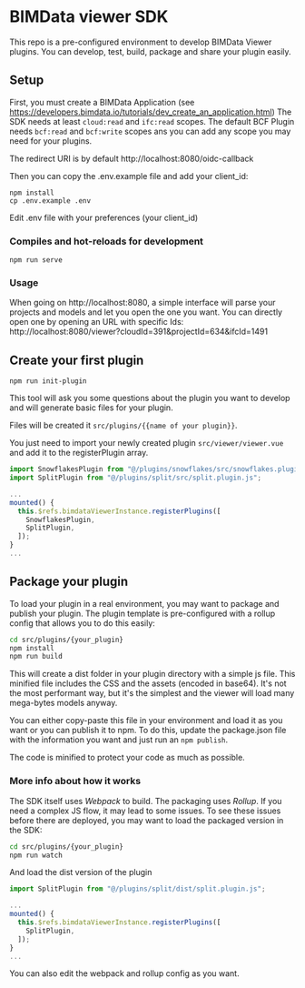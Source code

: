 BIMData viewer SDK
==================

This repo is a pre-configured environment to develop BIMData Viewer plugins.
You can develop, test, build, package and share your plugin easily.

## Setup
First, you must create a BIMData Application (see https://developers.bimdata.io/tutorials/dev_create_an_application.html)
The SDK needs at least `cloud:read` and `ifc:read` scopes. The default BCF Plugin needs `bcf:read` and `bcf:write` scopes ans you can add any scope you may need for your plugins.

The redirect URI is by default http://localhost:8080/oidc-callback

Then you can copy the .env.example file and add your client_id:
```
npm install
cp .env.example .env
```

Edit .env file with your preferences (your client_id)

### Compiles and hot-reloads for development
```
npm run serve
```

### Usage
When going on http://localhost:8080, a simple interface will parse your projects and models and let you open the one you want.
You can directly open one by opening an URL with specific Ids: http://localhost:8080/viewer?cloudId=391&projectId=634&ifcId=1491

## Create your first plugin

```
npm run init-plugin
```

This tool will ask you some questions about the plugin you want to develop and will generate basic files for your plugin.

Files will be created it `src/plugins/{{name of your plugin}}`.

You just need to import your newly created plugin `src/viewer/viewer.vue` and add it to the registerPlugin array.

```js
import SnowflakesPlugin from "@/plugins/snowflakes/src/snowflakes.plugin.js";
import SplitPlugin from "@/plugins/split/src/split.plugin.js";

...
mounted() {
  this.$refs.bimdataViewerInstance.registerPlugins([
    SnowflakesPlugin,
    SplitPlugin,
  ]);
}
...
```

## Package your plugin

To load your plugin in a real environment, you may want to package and publish your plugin.
The plugin template is pre-configured with a rollup config that allows you to do this easily:

```bash
cd src/plugins/{your_plugin}
npm install
npm run build
```

This will create a dist folder in your plugin directory with a simple js file. This minified file includes the CSS and the assets (encoded in base64). It's not the most performant way, but it's the simplest and the viewer will load many mega-bytes models anyway.

You can either copy-paste this file in your environment and load it as you want or you can publish it to npm.
To do this, update the package.json file with the information you want and just run an `npm publish`.

The code is minified to protect your code as much as possible.


### More info about how it works
The SDK itself uses *Webpack* to build. The packaging uses *Rollup*. If you need a complex JS flow, it may lead to some issues.
To see these issues before there are deployed, you may want to load the packaged version in the SDK:
```bash
cd src/plugins/{your_plugin}
npm run watch
```
And load the dist version of the plugin
```js
import SplitPlugin from "@/plugins/split/dist/split.plugin.js";

...
mounted() {
  this.$refs.bimdataViewerInstance.registerPlugins([
    SplitPlugin,
  ]);
}
...
```

You can also edit the webpack and rollup config as you want.
